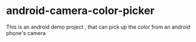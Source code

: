 # android-camera-color-picker
This is an android demo project , that can pick up the color from an android phone's camera
